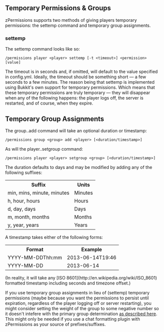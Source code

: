 ## Temporary Permissions & Groups ##

zPermissions supports two methods of giving players temporary permissions: the settemp command and temporary group assignments.

### settemp ###

The settemp command looks like so:

    /permissions player <player> settemp [-t <timeout>] <permission> [value]

The timeout is in seconds and, if omitted, will default to the value specified in config.yml. Ideally, the timeout should be something short &mdash; a few seconds to a few minutes. The reason being that settemp is implemented using Bukkit's own support for temporary permissions. Which means that these temporary permissions are truly temporary &mdash; they will disappear when any of the following happens: the player logs off, the server is restarted, and of course, when they expire.

## Temporary Group Assignments ##

The group..add command will take an optional duration or timestamp:

    /permissions group <group> add <player> [<duration/timestamp>]

As will the player..setgroup command:

    /permissions player <player> setgroup <group> [<duration/timestamp>]

The duration defaults to days and may be modified by adding any of the following suffixes:

<table>
<tr><th>Suffix</th><th>Units</th></tr>
<tr><td>min, mins, minute, minutes</td><td>Minutes</td></tr>
<tr><td>h, hour, hours</td><td>Hours</td></tr>
<tr><td>d, day, days</td><td>Days</td></tr>
<tr><td>m, month, months</td><td>Months</td></tr>
<tr><td>y, year, years</td><td>Years</td></tr>
</table>

A timestamp takes either of the following forms:

<table>
<tr><th>Format</th><th>Example</th></tr>
<tr><td>YYYY-MM-DDThh:mm</td><td>2013-06-14T19:46</td></tr>
<tr><td>YYYY-MM-DD</td><td>2013-06-14</td></tr>
</table>
(In reality, it will take any [ISO 8601](http://en.wikipedia.org/wiki/ISO_8601) formatted timestamp including seconds and timezone offset.)

If you use temporary group assignments in lieu of (settemp) temporary permissions (maybe because you want the permissions to persist until expiration, regardless of the player logging off or server restarting), you might consider setting the weight of the group to some negative number so it doesn't intefere with the primary group determination [as described here](mirolm/zPermissions/blob/master/doc/vault.md). This might only be needed if you use a chat formatting plugin with zPermissions as your source of prefixes/suffixes.
